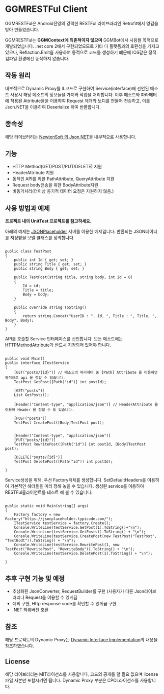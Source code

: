 # GGMRESTFul Client
GGMRESTFul은 Android진영의 강력한 RESTFul 라이브러리인 Retrofit에서 영감을 받아
만들었습니다.

GGMRESTFul는 **GGMContext에 의존적이지 않으며** GGMBot에서 사용될 목적으로 개발되었습니다.
.net core 2에서 구현되었으므로 기타 다 플랫폼과의 호환성을 가지고 있으나, Reflaction.Emit을 사용하여 동적으로 코드를 생성하기 떄문에 IOS같은 정적 컴파일 환경에선 동작하지 않습니다.


## 작동 원리
 내부적으로 Dynamic Proxy를 IL코드로 구현하여 Service(interface)에 선언된 메소드 사용시 해당 메소드의 정보들을 가져와 작업을 처리합니다. 이후 메소드와 파라매터에 적용된 Attribute들을 이용하여 Request 헤더와 보디를 만들어 전송하고, 이를 Json.NET을 이용하여 Deserialize 하여 반환합니다.

## 종속성
 해당 라이브러리는 [NewtonSoft 의 Json.NET](http://www.newtonsoft.com/json)을 내부적으로 사용합니다.

## 기능
* HTTP Method(GET/POST/PUT/DELETE) 지원
* HeaderAttribute 지원
* 동적인 API를 위한 PathAttribute, QueryAttribute 지원
* Request body전송을 위한 BodyAttribute지원
* 비동기처리(더이상 동기적 데이터 요청은 지원하지 않음.)

## 사용 방법과 예제

**프로젝트 내의 UnitTest 프로젝트를 참고하세요.**

아래의 예제는 [JSONPlaceholder](https://jsonplaceholder.typicode.com/) 서버를 이용한 예제입니다.
반환되는 JSON데이터를 저장받을 모델 클래스를 정의합니다.
<pre><code class='language-cs'>
public class TestPost
{
    public int Id { get; set; }
    public string Title { get; set; }
    public string Body { get; set; }

    public TestPost(string title, string body, int id = 0)
    {
        Id = id;
        Title = title;
        Body = body;
    }

    public override string ToString()
    {
        return string.Concat("UserID : ", Id, ", Title : ", Title, ", Body", Body);
    }
}
</code></pre>


 API를 호출할 Service 인터페이스를 선언합니다. 모든 메소드에는 HTTPMethodAttribute가 반드시 지정되어 있어야 합니다.
<pre><code class='language-cs'>
public void Main()
public interface ITestService
{
    [GET("posts/{id}")] // 메소드의 파라메터 중 [Path] Attribute 을 이용하면 동적으로 api 을 정할 수 있습니다.
    TestPost GetPost([Path("id")] int postId);

    [GET("posts")]
    List<TestPost> GetPosts();

    [Header("Content-type", "application/json")] // HeaderAttribute 을 이용해 Header 을 정할 수 도 있습니다.

    [POST("posts")]
    TestPost CreatePost([Body]TestPost post);


    [Header("Content-type", "application/json")]
    [PUT("posts/{id}")]
    TestPost RewritePost([Path("id")] int postId, [Body]TestPost post);

    [DELETE("posts/{id}")]
    TestPost DeletePost([Path("id")] int postId);

}
</code></pre>

Service생성을 위해, 우선 Factory객체를 생성합니다. SetDefaultHeaders를 이용하여 기본적인 헤더들을 미리 정해 놓을 수 있습니다.
생성된 service를 이용하여 RESTFul클라이언트를 테스트 해 볼 수 있습니다.

<pre><code class='language-cs'>
public static void Main(string[] args)
{
    Factory factory = new Factory("https://jsonplaceholder.typicode.com/");
    ITestService testService = factory.Create<ITestService>();
    Console.WriteLine(testService.GetPost(1).ToString()+"\n");
    Console.WriteLine(testService.GetPosts().ToString() + "\n");
    Console.WriteLine(testService.CreatePost(new TestPost("TestPost", "TestBodt")).ToString() + "\n");
    Console.WriteLine(testService.RewritePost(1, new TestPost("RewritePost", "RewriteBody")).ToString() + "\n");
    Console.WriteLine(testService.DeletePost(1).ToString() + "\n");

}
</code></pre>

## 추후 구현 기능 및 예정
* 추상화된 JsonConverter, RequestBuilder를 구현 (사용자가 다른 Json라이브러리나 Request을 이용할 수 있게끔
* 예외 구현, Http response code를 확인할 수 있게끔 구현
* .NET 하위버전 호환


## 참조
 해당 프로젝트의 Dynamic Proxy는 [Dynamic Interface Implementation](https://www.codeproject.com/KB/dotnet/742788/DynamicProxyImplementation.zip)의 내용을 참조하였습니다.
## License
 해당 라이브러리는 MIT라이선스를 사용합니다, 코드의 공개를 할 필요 없으며 license 파일 사본만 포함시키면 됩니다.
  Dynamic Proxy 부분은 CPOL라이선스를 사용합니다.
